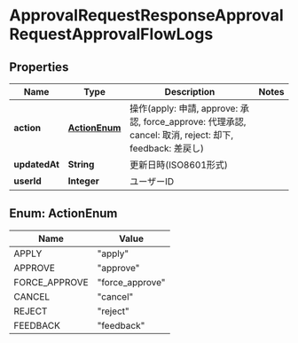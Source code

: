 

# ApprovalRequestResponseApprovalRequestApprovalFlowLogs


## Properties

Name | Type | Description | Notes
------------ | ------------- | ------------- | -------------
**action** | [**ActionEnum**](#ActionEnum) | 操作(apply: 申請, approve: 承認, force_approve: 代理承認, cancel: 取消, reject: 却下, feedback: 差戻し) | 
**updatedAt** | **String** | 更新日時(ISO8601形式) | 
**userId** | **Integer** | ユーザーID | 



## Enum: ActionEnum

Name | Value
---- | -----
APPLY | &quot;apply&quot;
APPROVE | &quot;approve&quot;
FORCE_APPROVE | &quot;force_approve&quot;
CANCEL | &quot;cancel&quot;
REJECT | &quot;reject&quot;
FEEDBACK | &quot;feedback&quot;



